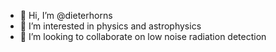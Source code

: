 - 👋 Hi, I’m @dieterhorns
- 👀 I’m interested in physics and astrophysics
- 💞️ I’m looking to collaborate on low noise radiation detection

<!---
dieterhorns/dieterhorns is a ✨ special ✨ repository because its `README.md` (this file) appears on your GitHub profile.
You can click the Preview link to take a look at your changes.
--->
